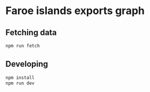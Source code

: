 # Faroe islands exports graph

## Fetching data

```bash
npm run fetch
```

## Developing

```bash
npm install
npm run dev
```
